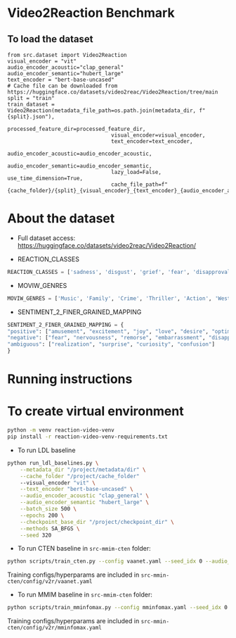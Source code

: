 # Video2Reaction Benchmark

## To load the dataset
```{python}
from src.dataset import Video2Reaction
visual_encoder = "vit"
audio_encoder_acoustic="clap_general"
audio_encoder_semantic="hubert_large"
text_encoder = "bert-base-uncased"
# Cache file can be downloaded from https://huggingface.co/datasets/video2reac/Video2Reaction/tree/main
split = "train"
train_dataset = Video2Reaction(metadata_file_path=os.path.join(metadata_dir, f"{split}.json"), 
                                 processed_feature_dir=processed_feature_dir, 
                                 visual_encoder=visual_encoder, 
                                 text_encoder=text_encoder, 
                                 audio_encoder_acoustic=audio_encoder_acoustic, 
                                 audio_encoder_semantic=audio_encoder_semantic,
                                 lazy_load=False, use_time_dimension=True,
                                 cache_file_path=f"{cache_folder}/{split}_{visual_encoder}_{text_encoder}_{audio_encoder_acoustic}_{audio_encoder_semantic}.pt")
```

# About the dataset

* Full dataset access:  https://huggingface.co/datasets/video2reac/Video2Reaction/

* REACTION_CLASSES
```python
REACTION_CLASSES = ['sadness', 'disgust', 'grief', 'fear', 'disapproval', 'disappointment', 'embarrassment', 'nervousness', 'annoyance', 'anger', 'confusion', 'realization', 'caring', 'curiosity', 'relief', 'approval', 'surprise', 'excitement', 'amusement', 'admiration', 'joy']
```
* MOVIW_GENRES
```python
MOVIW_GENRES = ['Music', 'Family', 'Crime', 'Thriller', 'Action', 'Western', 'Sci-Fi', 'Short', 'History', 'Adventure', 'Fantasy', 'Romance', 'Film-Noir', 'Biography', 'Comedy', 'Musical', 'War', 'Horror', 'Animation', 'Documentary', 'Sport', 'Mystery', 'Drama']
```
* SENTIMENT_2_FINER_GRAINED_MAPPING
```python
SENTIMENT_2_FINER_GRAINED_MAPPING = {
"positive": ["amusement", "excitement", "joy", "love", "desire", "optimism", "caring", "pride", "admiration", "gratitude", "relief", "approval"],
"negative": ["fear", "nervousness", "remorse", "embarrassment", "disappointment", "sadness", "grief", "disgust", "anger", "annoyance", "disapproval"],
"ambiguous": ["realization", "surprise", "curiosity", "confusion"]
}
```

# Running instructions
# To create virtual environment
```bash
python -m venv reaction-video-venv
pip install -r reaction-video-venv-requirements.txt
```
* To run LDL baseline
```bash
python run_ldl_baselines.py \
    --metadata_dir "/project/metadata/dir" \
    --cache_folder "/project/cache_folder" 
    --visual_encoder "vit" \
    --text_encoder "bert-base-uncased" \
    --audio_encoder_acoustic "clap_general" \
    --audio_encoder_semantic "hubert_large" \
    --batch_size 500 \
    --epochs 200 \
    --checkpoint_base_dir "/project/checkpoint_dir" \
    --methods SA_BFGS \
    --seed 320
```
* To run CTEN baseline
in `src-mmim-cten` folder:
```bash
python scripts/train_cten.py --config vaanet.yaml --seed_idx 0 --audio_mode average --is_erasing 0 --loss CrossEntropyLoss
```
Training configs/hyperparams are included in `src-mmin-cten/config/v2r/vaanet.yaml`

* To run MMIM baseline
in `src-mmim-cten` folder:
```bash
python scripts/train_mminfomax.py --config mminfomax.yaml --seed_idx 0 --audio_mode average --loss CrossEntropyLoss
```
Training configs/hyperparams are included in `src-mmin-cten/config/v2r/mminfomax.yaml`

